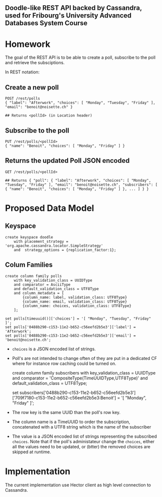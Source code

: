 Doodle-like REST API backed by Cassandra, used for Fribourg's University Advanced Databases System Course
----

# Homework

The goal of the REST API is to be able to create a poll, subscribe to the poll and retrieve the subsciptions.

In REST notation:

## Create a new poll

    POST /rest/polls
    { "label": "Afterwork", "choices": [ "Monday", "Tuesday", "Friday" ], "email": "benoit@noisette.ch" }
    
	## Returns <pollId> (in Location header)

## Subscribe to the poll

	PUT /rest/polls/<pollId>
	{ "name": "Benoit", "choices": [ "Monday", "Friday" ] }

## Returns the updated Poll JSON encoded

	GET /rest/polls/<pollId>

	## Returns { "poll": { "label": "Afterwork", "choices": [ "Monday", "Tuesday", "Friday" ], "email": "benoit@noisette.ch", "subscribers": [ { "name": "Benoit", "choices": [ "Monday", "Friday" ] }, ... ] } }

# Proposed Data Model

## Keyspace

	create keyspace doodle 
		with placement_strategy = 'org.apache.cassandra.locator.SimpleStrategy' 
		and  strategy_options = {replication_factor:1};

## Colum Families

	create column family polls 
		with key_validation_class = UUIDType 
		and comparator = AsciiType
		and default_validation_class = UTF8Type
		and column_metadata = [
			{column_name: label, validation_class: UTF8Type}
			{column_name: email, validation_class: UTF8Type}
			{column_name: choices, validation_class: UTF8Type}
		];

	set polls[timeuuid()]['choices'] = '[ "Monday", "Tuesday", "Friday" ]';
	set polls['0488b290-c153-11e2-b652-c56eefd2b5e3']['label'] = 'Afterwork';
	set polls['0488b290-c153-11e2-b652-c56eefd2b5e3']['email'] = 'benoit@noisette.ch';

- ``choices`` is a JSON encoded list of strings.
- Poll's are not intended to change often of they are put in a dedicated CF where for instance row caching could be turned on.

	create column family subscribers
		with key_validation_class = UUIDType
		and comparator = 'CompositeType(TimeUUIDType,UTF8Type)'
		and default_validation_class = UTF8Type;

	set subscribers['0488b290-c153-11e2-b652-c56eefd2b5e3']['709f7180-c153-11e2-b652-c56eefd2b5e3:Benoit'] = '[ "Monday", "Friday" ]';

- The row key is the same UUID than the poll's row key.
- The column name is a TimeUUID to order the subscription, concatenated with a UTF8 string which is the name of the subscriber
- The value is a JSON encoded list of strings representing the subscribed ``choices``. Note that if the poll's administateur change the ``choices``, either all the values need to be updated, or (btter) the removed choices are skipped at runtime.

# Implementation

The current implementation use Hector client as high level connection to Cassandra.

